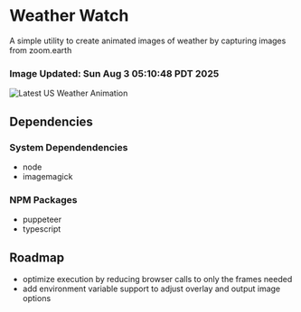 # Weather Watch

A simple utility to create animated images of weather by capturing images from zoom.earth

### Image Updated: Sun Aug  3 05:10:48 PDT 2025

![Latest US Weather Animation](animations/2025-08-03.webp)

## Dependencies
### System Dependendencies
* node
* imagemagick
### NPM Packages
* puppeteer
* typescript

## Roadmap
* optimize execution by reducing browser calls to only the frames needed
* add environment variable support to adjust overlay and output image options
